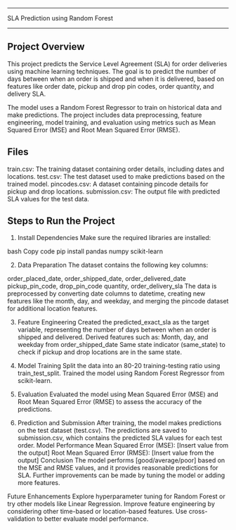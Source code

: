 ***
SLA Prediction using Random Forest
***

## **Project Overview**

This project predicts the Service Level Agreement (SLA) for order deliveries using machine learning techniques. The goal is to predict the number of days between when an order is shipped and when it is delivered, based on features like order date, pickup and drop pin codes, order quantity, and delivery SLA.

The model uses a Random Forest Regressor to train on historical data and make predictions. The project includes data preprocessing, feature engineering, model training, and evaluation using metrics such as Mean Squared Error (MSE) and Root Mean Squared Error (RMSE).


## **Files**

train.csv: The training dataset containing order details, including dates and locations.
test.csv: The test dataset used to make predictions based on the trained model.
pincodes.csv: A dataset containing pincode details for pickup and drop locations.
submission.csv: The output file with predicted SLA values for the test data.

## **Steps to Run the Project**

1. Install Dependencies
Make sure the required libraries are installed:

bash
Copy code
pip install pandas numpy scikit-learn

2. Data Preparation
The dataset contains the following key columns:

order_placed_date, order_shipped_date, order_delivered_date
pickup_pin_code, drop_pin_code
quantity, order_delivery_sla
The data is preprocessed by converting date columns to datetime, creating new features like the month, day, and weekday, and merging the pincode dataset for additional location features.

3. Feature Engineering
Created the predicted_exact_sla as the target variable, representing the number of days between when an order is shipped and delivered.
Derived features such as:
Month, day, and weekday from order_shipped_date
Same state indicator (same_state) to check if pickup and drop locations are in the same state.

5. Model Training
Split the data into an 80-20 training-testing ratio using train_test_split.
Trained the model using Random Forest Regressor from scikit-learn.

7. Evaluation
Evaluated the model using Mean Squared Error (MSE) and Root Mean Squared Error (RMSE) to assess the accuracy of the predictions.

9. Prediction and Submission
After training, the model makes predictions on the test dataset (test.csv).
The predictions are saved to submission.csv, which contains the predicted SLA values for each test order.
Model Performance
Mean Squared Error (MSE): [Insert value from the output]
Root Mean Squared Error (RMSE): [Insert value from the output]
Conclusion
The model performs [good/average/poor] based on the MSE and RMSE values, and it provides reasonable predictions for SLA. Further improvements can be made by tuning the model or adding more features.

Future Enhancements
Explore hyperparameter tuning for Random Forest or try other models like Linear Regression.
Improve feature engineering by considering other time-based or location-based features.
Use cross-validation to better evaluate model performance.
